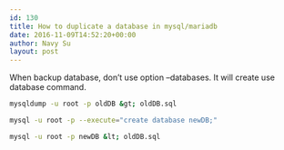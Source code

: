 ```yaml
---
id: 130
title: How to duplicate a database in mysql/mariadb
date: 2016-11-09T14:52:20+00:00
author: Navy Su
layout: post
---
```

When backup database, don&#8217;t use option &#8211;databases. It will create use database command.

```bash
mysqldump -u root -p oldDB &gt; oldDB.sql

mysql -u root -p --execute="create database newDB;"

mysql -u root -p newDB &lt; oldDB.sql
```